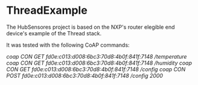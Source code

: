 # ThreadExample

The HubSensores project is based on the NXP's router elegible end device's example of the Thread stack.

It was tested with the following CoAP commands:

*coap CON GET fd0e:c013:d008:6bc3:70d8:4b0f:841f:7148 /temperature
coap CON GET fd0e:c013:d008:6bc3:70d8:4b0f:841f:7148 /humidity
coap CON GET fd0e:c013:d008:6bc3:70d8:4b0f:841f:7148 /config
coap CON POST fd0e:c013:d008:6bc3:70d8:4b0f:841f:7148 /config 2000*
